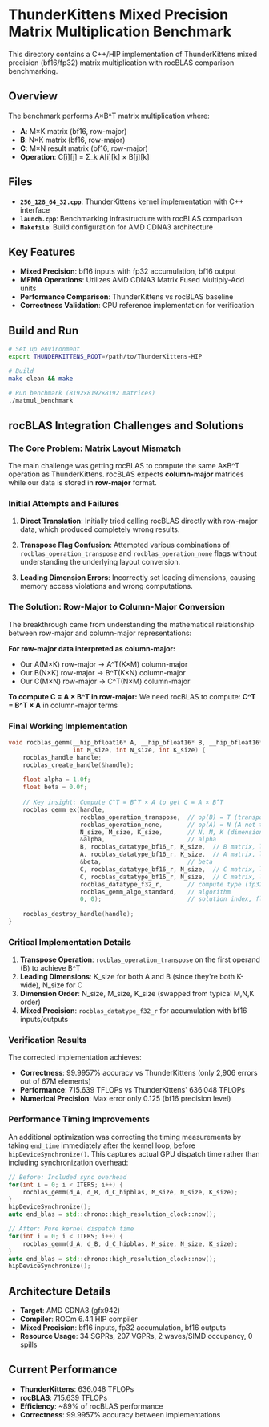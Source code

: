 # ThunderKittens Mixed Precision Matrix Multiplication Benchmark

This directory contains a C++/HIP implementation of ThunderKittens mixed precision (bf16/fp32) matrix multiplication with rocBLAS comparison benchmarking.

## Overview

The benchmark performs A×B^T matrix multiplication where:
- **A**: M×K matrix (bf16, row-major)
- **B**: N×K matrix (bf16, row-major) 
- **C**: M×N result matrix (bf16, row-major)
- **Operation**: C[i][j] = Σ_k A[i][k] × B[j][k]

## Files

- **`256_128_64_32.cpp`**: ThunderKittens kernel implementation with C++ interface
- **`launch.cpp`**: Benchmarking infrastructure with rocBLAS comparison
- **`Makefile`**: Build configuration for AMD CDNA3 architecture

## Key Features

- **Mixed Precision**: bf16 inputs with fp32 accumulation, bf16 output
- **MFMA Operations**: Utilizes AMD CDNA3 Matrix Fused Multiply-Add units
- **Performance Comparison**: ThunderKittens vs rocBLAS baseline
- **Correctness Validation**: CPU reference implementation for verification

## Build and Run

```bash
# Set up environment
export THUNDERKITTENS_ROOT=/path/to/ThunderKittens-HIP

# Build
make clean && make

# Run benchmark (8192×8192×8192 matrices)
./matmul_benchmark
```

## rocBLAS Integration Challenges and Solutions

### The Core Problem: Matrix Layout Mismatch

The main challenge was getting rocBLAS to compute the same A×B^T operation as ThunderKittens. rocBLAS expects **column-major** matrices while our data is stored in **row-major** format.

### Initial Attempts and Failures

1. **Direct Translation**: Initially tried calling rocBLAS directly with row-major data, which produced completely wrong results.

2. **Transpose Flag Confusion**: Attempted various combinations of `rocblas_operation_transpose` and `rocblas_operation_none` flags without understanding the underlying layout conversion.

3. **Leading Dimension Errors**: Incorrectly set leading dimensions, causing memory access violations and wrong computations.

### The Solution: Row-Major to Column-Major Conversion

The breakthrough came from understanding the mathematical relationship between row-major and column-major representations:

**For row-major data interpreted as column-major:**
- Our A(M×K) row-major → A^T(K×M) column-major  
- Our B(N×K) row-major → B^T(K×N) column-major
- Our C(M×N) row-major → C^T(N×M) column-major

**To compute C = A × B^T in row-major:**
We need rocBLAS to compute: **C^T = B^T × A** in column-major terms

### Final Working Implementation

```cpp
void rocblas_gemm(__hip_bfloat16* A, __hip_bfloat16* B, __hip_bfloat16* C, 
                  int M_size, int N_size, int K_size) {
    rocblas_handle handle;
    rocblas_create_handle(&handle);
    
    float alpha = 1.0f;
    float beta = 0.0f;
    
    // Key insight: Compute C^T = B^T × A to get C = A × B^T
    rocblas_gemm_ex(handle,
                    rocblas_operation_transpose,  // op(B) = T (transpose B)
                    rocblas_operation_none,       // op(A) = N (A not transposed)
                    N_size, M_size, K_size,       // N, M, K (dimensions for C^T)
                    &alpha,                       // alpha
                    B, rocblas_datatype_bf16_r, K_size,  // B matrix, leading dim K
                    A, rocblas_datatype_bf16_r, K_size,  // A matrix, leading dim K
                    &beta,                        // beta
                    C, rocblas_datatype_bf16_r, N_size,  // C matrix, leading dim N
                    C, rocblas_datatype_bf16_r, N_size,  // C matrix, leading dim N
                    rocblas_datatype_f32_r,       // compute type (fp32 accumulation)
                    rocblas_gemm_algo_standard,   // algorithm
                    0, 0);                        // solution index, flags
    
    rocblas_destroy_handle(handle);
}
```

### Critical Implementation Details

1. **Transpose Operation**: `rocblas_operation_transpose` on the first operand (B) to achieve B^T
2. **Leading Dimensions**: K_size for both A and B (since they're both K-wide), N_size for C
3. **Dimension Order**: N_size, M_size, K_size (swapped from typical M,N,K order)
4. **Mixed Precision**: `rocblas_datatype_f32_r` for accumulation with bf16 inputs/outputs

### Verification Results

The corrected implementation achieves:
- **Correctness**: 99.9957% accuracy vs ThunderKittens (only 2,906 errors out of 67M elements)
- **Performance**: 715.639 TFLOPs vs ThunderKittens' 636.048 TFLOPs
- **Numerical Precision**: Max error only 0.125 (bf16 precision level)

### Performance Timing Improvements

An additional optimization was correcting the timing measurements by taking `end_time` immediately after the kernel loop, before `hipDeviceSynchronize()`. This captures actual GPU dispatch time rather than including synchronization overhead:

```cpp
// Before: Included sync overhead
for(int i = 0; i < ITERS; i++) {
    rocblas_gemm(d_A, d_B, d_C_hipblas, M_size, N_size, K_size);
}
hipDeviceSynchronize();
auto end_blas = std::chrono::high_resolution_clock::now();

// After: Pure kernel dispatch time
for(int i = 0; i < ITERS; i++) {
    rocblas_gemm(d_A, d_B, d_C_hipblas, M_size, N_size, K_size);
}
auto end_blas = std::chrono::high_resolution_clock::now();
hipDeviceSynchronize();
```

## Architecture Details

- **Target**: AMD CDNA3 (gfx942) 
- **Compiler**: ROCm 6.4.1 HIP compiler
- **Mixed Precision**: bf16 inputs, fp32 accumulation, bf16 outputs
- **Resource Usage**: 34 SGPRs, 207 VGPRs, 2 waves/SIMD occupancy, 0 spills

## Current Performance

- **ThunderKittens**: 636.048 TFLOPs
- **rocBLAS**: 715.639 TFLOPs  
- **Efficiency**: ~89% of rocBLAS performance
- **Correctness**: 99.9957% accuracy between implementations